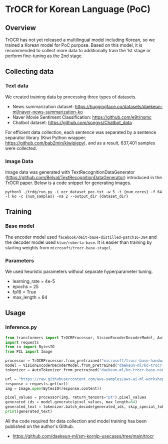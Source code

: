 # TrOCR for Korean Language (PoC)

## Overview

TrOCR has not yet released a multilingual model including Korean, so we trained a Korean model for PoC purpose. Based on this model, it is recommended to collect more data to additionally train the 1st stage or perform fine-tuning as the 2nd stage.

## Collecting data

### Text data
We created training data by processing three types of datasets.

- News summarization dataset: https://huggingface.co/datasets/daekeun-ml/naver-news-summarization-ko
- Naver Movie Sentiment Classification: https://github.com/e9t/nsmc
- Chatbot dataset: https://github.com/songys/Chatbot_data

For efficient data collection, each sentence was separated by a sentence separator library (Kiwi Python wrapper; https://github.com/bab2min/kiwipiepy), and as a result, 637,401 samples were collected.

### Image Data

Image data was generated with TextRecognitionDataGenerator (https://github.com/Belval/TextRecognitionDataGenerator) introduced in the TrOCR paper.
Below is a code snippet for generating images.
```shell
python3 ./trdg/run.py -i ocr_dataset_poc.txt -w 5 -t {num_cores} -f 64 -l ko -c {num_samples} -na 2 --output_dir {dataset_dir}
```

## Training

### Base model
The encoder model used `facebook/deit-base-distilled-patch16-384` and the decoder model used `klue/roberta-base`. It is easier than training by starting weights from `microsoft/trocr-base-stage1`.

### Parameters
We used heuristic parameters without separate hyperparameter tuning.
- learning_rate = 4e-5
- epochs = 25
- fp16 = True
- max_length = 64

## Usage

### inference.py

```python
from transformers import TrOCRProcessor, VisionEncoderDecoderModel, AutoTokenizer
import requests 
from io import BytesIO
from PIL import Image

processor = TrOCRProcessor.from_pretrained("microsoft/trocr-base-handwritten") 
model = VisionEncoderDecoderModel.from_pretrained("daekeun-ml/ko-trocr-base-nsmc-news-chatbot")
tokenizer = AutoTokenizer.from_pretrained("daekeun-ml/ko-trocr-base-nsmc-news-chatbot")

url = "https://raw.githubusercontent.com/aws-samples/aws-ai-ml-workshop-kr/master/sagemaker/sm-kornlp/trocr/sample_imgs/news_1.jpg"
response = requests.get(url)
img = Image.open(BytesIO(response.content))

pixel_values = processor(img, return_tensors="pt").pixel_values 
generated_ids = model.generate(pixel_values, max_length=64)
generated_text = tokenizer.batch_decode(generated_ids, skip_special_tokens=True)[0] 
print(generated_text)
```

All the code required for data collection and model training has been published on the author's Github.
- https://github.com/daekeun-ml/sm-kornlp-usecases/tree/main/trocr
